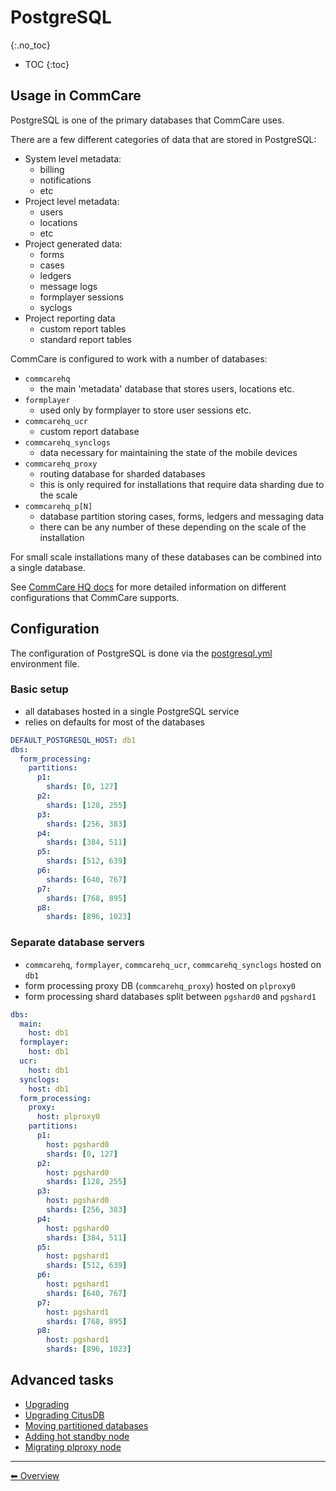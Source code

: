 # PostgreSQL
{:.no_toc}

* TOC
{:toc}

## Usage in CommCare

PostgreSQL is one of the primary databases that CommCare uses. 

There are a few different categories of data that are stored in PostgreSQL:

- System level metadata:
  - billing
  - notifications
  - etc
- Project level metadata:
  - users
  - locations
  - etc
- Project generated data:
  - forms
  - cases
  - ledgers
  - message logs
  - formplayer sessions
  - syclogs
- Project reporting data
  - custom report tables
  - standard report tables

CommCare is configured to work with a number of databases:

- `commcarehq`
  - the main 'metadata' database that stores users, locations etc.
- `formplayer`
  - used only by formplayer to store user sessions etc.
- `commcarehq_ucr`
  - custom report database
- `commcarehq_synclogs`
  - data necessary for maintaining the state of the mobile devices 
- `commcarehq_proxy`
  - routing database for sharded databases
  - this is only required for installations that require data sharding due to the scale
- `commcarehq_p[N]`
  - database partition storing cases, forms, ledgers and messaging data
  - there can be any number of these depending on the scale of the installation
  
For small scale installations many of these databases can be combined into a single database.
  
See [CommCare HQ docs](https://commcare-hq.readthedocs.io/databases.html) for more detailed information
on different configurations that CommCare supports.

## Configuration

The configuration of PostgreSQL is done via the 
[postgresql.yml](../commcare-cloud/env/postgresql_yml.md) environment
file.

### Basic setup

- all databases hosted in a single PostgreSQL service
- relies on defaults for most of the databases

```yaml
DEFAULT_POSTGRESQL_HOST: db1
dbs:
  form_processing:
    partitions:
      p1:
        shards: [0, 127]
      p2:
        shards: [128, 255]
      p3:
        shards: [256, 383]
      p4:
        shards: [384, 511]
      p5:
        shards: [512, 639]
      p6:
        shards: [640, 767]
      p7:
        shards: [768, 895]
      p8:
        shards: [896, 1023]
```

### Separate database servers

- `commcarehq`, `formplayer`, `commcarehq_ucr`, `commcarehq_synclogs` hosted on `db1`
- form processing proxy DB (`commcarehq_proxy`) hosted on `plproxy0`
- form processing shard databases split between `pgshard0` and `pgshard1`

```yaml
dbs:
  main:
    host: db1
  formplayer:
    host: db1
  ucr:
    host: db1
  synclogs:
    host: db1
  form_processing:
    proxy:
      host: plproxy0
    partitions:
      p1:
        host: pgshard0
        shards: [0, 127]
      p2:
        host: pgshard0
        shards: [128, 255]
      p3:
        host: pgshard0
        shards: [256, 383]
      p4:
        host: pgshard0
        shards: [384, 511]
      p5:
        host: pgshard1
        shards: [512, 639]
      p6:
        host: pgshard1
        shards: [640, 767]
      p7:
        host: pgshard1
        shards: [768, 895]
      p8:
        host: pgshard1
        shards: [896, 1023]
```

## Advanced tasks

- [Upgrading](postgresql/upgrade.md)
- [Upgrading CitusDB](postgresql/upgrade_citusdb.md)
- [Moving partitioned databases](postgresql/move-partitioned-database.md)
- [Adding hot standby node](postgresql/add-standby-node.md)
- [Migrating plproxy node](postgresql/migrating_plproxy.md)

---

[︎⬅︎ Overview](..)
